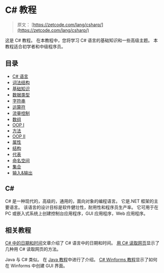 # C# 教程

> 原文： [https://zetcode.com/lang/csharp/](https://zetcode.com/lang/csharp/)

这是 C# 教程。 在本教程中，您将学习 C# 语言的基础知识和一些高级主题。 本教程适合初学者和中级程序员。

## 目录

<nav>

*   [C# 语言](csharp/)
*   [词法结构](lexis/)
*   [基础知识](basics/)
*   [数据类型](datatypes/)
*   [字符串](strings/)
*   [运算符](operators/)
*   [流量控制](flowcontrol/)
*   [数组](arrays/)
*   [OOP I](oopi/)
*   [方法](methods/)
*   [OOP II](oopii/)
*   [属性](properties/)
*   [结构](structures/)
*   [代表](delegates/)
*   [命名空间](namespaces/)
*   [集合](collections/)
*   [输入&输出](io/)

</nav>

## C# 

C# 是一种现代的，高级的，通用的，面向对象的编程语言。 它是.NET 框架的主要语言。 该语言的设计目标是软件健壮性，耐用性和程序员生产率。 它可用于在 PC 或嵌入式系统上创建控制台应用程序，GUI 应用程序，Web 应用程序。

## 相关教程

[C# 中的日期和时间](http://zetcode.com/articles/csharpdatetime/)文章介绍了 C# 语言中的日期和时间。 [用 C# 读取网页](http://zetcode.com/csharp/readwebpage/)显示了几种用 C# 读取网页的方法。

Java 与 C# 类似。 在 [Java 教程](/lang/java/)中进行了介绍。 [C# Winforms 教程](/gui/csharpwinforms/)显示了如何在 Winforms 中创建 GUI 界面。